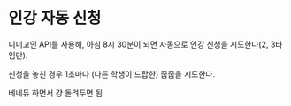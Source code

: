 # 인강 자동 신청
디미고인 API를 사용해, 아침 8시 30분이 되면 자동으로 인강 신청을 시도한다(2, 3타임만).

신청을 놓친 경우 1초마다 (다른 학생이 드랍한) 줍줍을 시도한다.

베네듀 하면서 걍 돌려두면 됨
